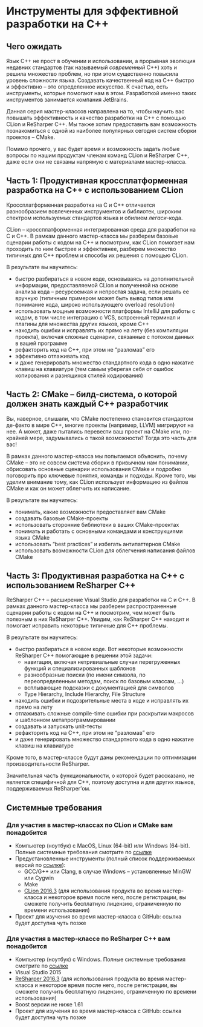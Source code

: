 # Инструменты для эффективной разработки на C++

## Чего ожидать
Язык C++ не прост в обучении и использовании, а прорывная эволюция недавних стандартов (так называемый _современный_ C++) хоть и решила множество проблем, но при этом существенно повысила уровень сложности языка. Создавать качественный код на C++ быстро и эффективно – это определенное искусство. К счастью, есть инструменты, которые помогают нам в этом. Разработкой именно таких инструментов занимается компания JetBrains.

Данная серия мастер-классов направлена на то, чтобы научить вас повышать эффективность и качество разработки на C++ с помощью CLion и ReSharper C++. Мы также хотим предоставить вам возможность познакомиться с одной из наиболее популярных сегодня систем сборки проектов – CMake.

Помимо прочего, у вас будет время и возможность задать любые вопросы по нашим продуктам членам команд CLion и ReSharper C++, даже если они не связаны напрямую с материалами мастер-класса.

## Часть 1: Продуктивная кроссплатформенная разработка на C++ с использованием CLion
Кроссплатформенная разработка на C и C++ отличается разнообразием вовлеченных инструментов и библиотек, широким спектром используемых стандартов языка и обилием _легаси_-кода.

CLion – кроссплатформенная интегрированная среда для разработки на C и C++. В рамкам данного мастер-класса мы разберем базовые сценарии работы с кодом на C++ и посмотрим, как CLion помогает нам проходить по ним быстрее и эффективнее, разберем множество типичных для C++ проблем и способы их решения с помощью CLion.

В результате вы научитесь:
* быстро разбираться в новом коде, основываясь на дополнительной информации, предоставляемой CLion и полученной на основе анализа кода – ресурсоемкая и непростая задача, если решать ее вручную (типичным примером может быть вывод типов или понимание кода, широко использующего overload resolution)
* использовать мощные возможности платформы IntelliJ для работы с кодом, в том числе интеграцию с VCS, встроенный терминал и плагины для множества других языков, кроме C++
* находить ошибки и исправлять их прямо на лету (без компиляции проекта), включая сложные сценарии, связанные с потоком данных в вашей программе
* рефакторить код на C++, при этом не “разломав” его
* эффективно отлаживать код
* и даже генерировать множество стандартного кода в одно нажатие клавиш на клавиатуре (тем самым уберегая себя от ошибок копирования и разнящихся стилей кодирования)

## Часть 2: CMake – билд-система, о которой должен знать каждый  С++ разработчик

Вы, наверное, слышали, что CMake постепенно становится стандартом де-факто в мире C++, многие проекты (например, LLVM) мигрируют на нее. А может, даже пытались перевести ваш проект на CMake или, по-крайней мере, задумывались о такой возможности? Тогда это часть для вас!

В рамках данного мастер-класса мы попытаемся объяснить, почему CMake – это не совсем система сборки в привычном нам понимании, обрисовать основные сценарии использования CMake и подробно поговорить про ключевые понятия, команды и подходы. Кроме того, мы уделим внимание тому, как CLion использует информацию из файлов CMake и как он может облегчить их написание.

В результате вы научитесь:
* понимать, какие возможности предоставляет вам CMake
* создавать базовые CMake-проекты 
* использовать сторонние библиотеки в ваших CMake-проектах
* понимать и работать с основными командами и конструкциями языка CMake
* использовать “best practices” и избегать антипаттернов CMake 
* использовать возможности CLion для облегчения написания файлов CMake

## Часть 3: Продуктивная разработка на C++ с использованием ReSharper C++
ReSharper C++ – расширение Visual Studio для разработки на C и C++. В рамках данного мастер-класса мы разберем распространенные сценарии работы с кодом на C++ и посмотрим, чем может быть полезным в них ReSharper C++. Увидим, как ReSharper C++ находит и помогает исправить некоторые типичные для C++ проблемы.

В результате вы научитесь:
* быстро разбираться в новом коде. Вот некоторые возможности ReSharper C++ помогающие в решении этой задачи:
    * навигация, включая нетривиальные случаи перегруженных функций и специализированных шаблонов
    * разнообразные поиски (по имени символа, по переопределенным методам, поиск по базовым классам, …)
    * всплывающие подсказки с документацией для символов
    * Type Hierarchy, Include Hierarchy, File Structure
* находить ошибки и подозрительные места в коде и исправлять их прямо на лету
* отлаживать сложные compile-time ошибки при раскрытии макросов и шаблонном метапрограммировании
* создавать и запускать unit-тесты
* рефакторить код на C++, при этом не “разломав” его
* и даже генерировать множество стандартного кода в одно нажатие клавиш на клавиатуре

Кроме того, в мастер-классе будут даны рекомендации по оптимизации производительности ReSharper.

Значительная часть функциональности, о которой будет рассказано, не является специфичной для C++, поэтому доступна и для других языков, поддерживаемых ReSharper’ом.


## Системные требования

### Для участия в мастер-классах по CLion и CMake вам понадобится
* Компьютер (ноутбук) с MacOS, Linux (64-bit) или Windows (64-bit). Полные системные требования смотрите по [ссылке](https://www.jetbrains.com/help/clion/2016.3/requirements-for-clion.html)
* Предустановленные инструменты (полный список поддерживаемых версий по [ссылке](https://www.jetbrains.com/help/clion/2016.3/requirements-for-clion.html)):
    * GCC/G++ или Clang, в случае Windows – установленные MinGW или Cygwin
    * Make
    * [CLion 2016.3](https://www.jetbrains.com/clion/download/) (для использования продукта во время мастер-класса и некоторое время после него, после регистрации, вы сможете получить бесплатную лицензию, ограниченную по времени использования)
* Проект для изучения во время мастер-класса с GitHub: ссылка будет доступна чуть позже

### Для участия в мастер-классе по ReSharper C++ вам понадобится

* Компьютер (ноутбук) с Windows. Полные системные требования смотрите по [ссылке](https://www.jetbrains.com/resharper/download/system_requirements.html)
* Visual Studio 2015
* [ReSharper 2016.3](https://www.jetbrains.com/resharper-cpp/download/) (для использования продукта во время мастер-класса и некоторое время после него, после регистрации, вы сможете получить бесплатную лицензию, ограниченную по времени использования)
* Boost версии не ниже 1.61
* Проект для изучения во время мастер-класса с GitHub: ссылка будет доступна чуть позже
